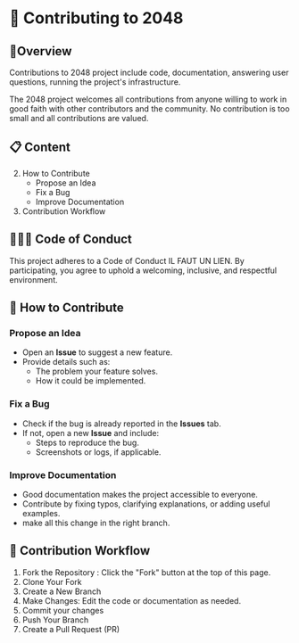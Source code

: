 # 👾 Contributing to 2048
## 🎄Overview
Contributions to 2048 project include code, documentation, answering user questions, running the project's infrastructure.

The 2048 project welcomes all contributions from anyone willing to work in good faith with other contributors and the community. No contribution is too small and all contributions are valued.

## 📋 Content
<!-- 1. [Code of Conduct]() pas les liens valides -->
2. How to Contribute
   - Propose an Idea
   - Fix a Bug
   - Improve Documentation
3. Contribution Workflow
<!-- 4. [Code Style Guidelines]() -->
<!-- 5. [Running and Testing the Project]() -->
## 🧑‍🤝‍🧑 Code of Conduct
This project adheres to a Code of Conduct IL FAUT UN LIEN. By participating, you agree to uphold a welcoming, inclusive, and respectful environment.

## 🚀 How to Contribute

### Propose an Idea
- Open an **Issue** to suggest a new feature.
- Provide details such as:
  - The problem your feature solves.
  - How it could be implemented.

### Fix a Bug
- Check if the bug is already reported in the **Issues** tab.
- If not, open a new **Issue** and include:
  - Steps to reproduce the bug.
  - Screenshots or logs, if applicable.

### Improve Documentation
- Good documentation makes the project accessible to everyone.
- Contribute by fixing typos, clarifying explanations, or adding useful examples.
- make all this change in the right branch.

## 🔄 Contribution Workflow

1. Fork the Repository : Click the "Fork" button at the top of this page.
2. Clone Your Fork
3. Create a New Branch
4. Make Changes: Edit the code or documentation as needed.
5. Commit your changes
6. Push Your Branch
7. Create a Pull Request (PR)
